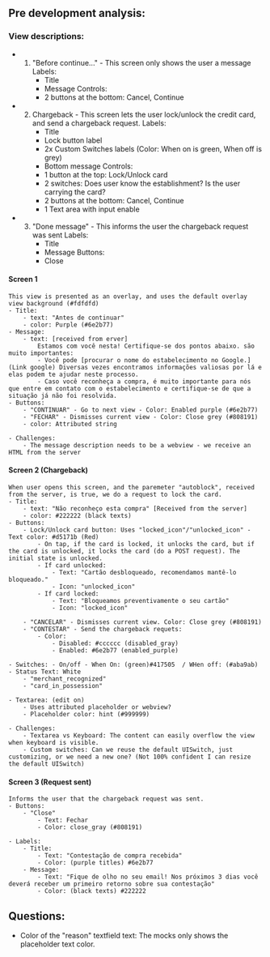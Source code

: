 ## Pre development analysis:

### View descriptions:
- 1. "Before continue..." - This screen only shows the user a message
	Labels:
		- Title
		- Message
	Controls:
		- 2 buttons at the bottom: Cancel, Continue

- 2. Chargeback - This screen lets the user lock/unlock the credit card, and send a chargeback request.
	Labels: 
		- Title
		- Lock button label
		- 2x Custom Switches labels (Color: When on is green, When off is grey)
		- Bottom message
	Controls:
		- 1 button at the top: Lock/Unlock card			
		- 2 switches: Does user know the establishment? Is the user carrying the card?
		- 2 buttons at the bottom: Cancel, Continue
		- 1 Text area with input enable

- 3. "Done message" - This informs the user the chargeback request was sent
	Labels:
		- Title
		- Message
	Buttons:
		- Close


#### Screen 1
	This view is presented as an overlay, and uses the default overlay view background (#fdfdfd)
	- Title:
		- text: "Antes de continuar" 
		- color: Purple (#6e2b77)
	- Message:
		- text: [received from erver]
			Estamos com você nesta! Certifique-se dos pontos abaixo. são muito importantes:
			- Você pode [procurar o nome do estabelecimento no Google.](Link google) Diversas vezes encontramos informações valiosas por lá e elas podem te ajudar neste processo.
			- Caso você reconheça a compra, é muito importante para nós que entre em contato com o estabelecimento e certifique-se de que a situação já não foi resolvida.
	- Buttons:
		- "CONTINUAR" - Go to next view - Color: Enabled purple (#6e2b77)
		- "FECHAR" - Dismisses current view - Color: Close grey (#808191)
		- color: Attributed string

	- Challenges:
		- The message description needs to be a webview - we receive an HTML from the server


#### Screen 2 (Chargeback)
	When user opens this screen, and the paremeter "autoblock", received from the server, is true, we do a request to lock the card.
	- Title:
		- text: "Não reconheço esta compra" [Received from the server]
		- color: #222222 (black texts)
	- Buttons: 
		- Lock/Unlock card button: Uses "locked_icon"/"unlocked_icon" - Text color: #d5171b (Red)
			- On tap, if the card is locked, it unlocks the card, but if the card is unlocked, it locks the card (do a POST request). The initial state is unlocked.
			- If card unlocked: 
				- Text: "Cartão desbloqueado, recomendamos mantê-lo bloqueado."
				- Icon: "unlocked_icon"
			- If card locked: 
				- Text: "Bloqueamos preventivamente o seu cartão"
				- Icon: "locked_icon"

		- "CANCELAR" - Dismisses current view. Color: Close grey (#808191)
		- "CONTESTAR" - Send the chargeback requets:
			- Color:
				- Disabled: #cccccc (disabled_gray)
				- Enabled: #6e2b77 (enabled_purple)

	- Switches: - On/off - When On: (green)#417505  / WHen off: (#aba9ab) - Status Text: White
		- "merchant_recognized"
		- "card_in_possession"

	- Textarea: (edit on)
		- Uses attributed placeholder or webview?
		- Placeholder color: hint (#999999)

	- Challenges:
		- Textarea vs Keyboard: The content can easily overflow the view when keyboard is visible.
		- Custom switches: Can we reuse the default UISwitch, just customizing, or we need a new one? (Not 100% confident I can resize the default UISwitch)


#### Screen 3 (Request sent)
	Informs the user that the chargeback request was sent.
	- Buttons:
		- "Close"
			- Text: Fechar
			- Color: close_gray (#808191)

	- Labels:
		- Title:
			- Text: "Contestação de compra recebida"
			- Color: (purple titles) #6e2b77
		- Message: 
			- Text: "Fique de olho no seu email! Nos próximos 3 dias você deverá receber um primeiro retorno sobre sua contestação"
			- Color: (black texts) #222222

## Questions: 
- Color of the "reason" textfield text: The mocks only shows the placeholder text color.
